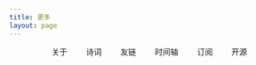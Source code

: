 ```yaml
---
title: 更多
layout: page
---
```


<div id="more">
  <a href="/more/about/"><i class="fa fa-fw fa-user"></i>关于</a>
  <!-- <a href="/more/resume/"><i class="fa fa-fw fa-address-card"></i>简历</a> -->
  <a href="/more/poetry/"><i class="fa fa-fw fa-book"></i>诗词</a>
  <a href="/more/links/"><i class="fa fa-fw fa-link"></i>友链</a>
  <a href="/more/timeaxis/"><i class="fa fa-fw fa-calendar-check-o"></i>时间轴</a>
  <a href="/atom.xml" target="_blank"><i class="fa fa-fw fa-rss"></i>订阅</a>
  <a href="https://github.com/huangdayu" target="_blank"><i class="fa fa-fw fa-github"></i>开源</a>
</div>

<style type="text/css">

#more {
  text-align: center;
}

#more a {
  padding: 5px 5px 5px 5px;
  overflow: hidden;
  list-style: none; /* 去掉ul前面的符号 */
  margin-left: 10px;/* 左间距 */
  margin-right: 10px;
  border: none;
  /* underline 下划线 line-through 中划线 overline 上划线 none 没有划线 */
  text-decoration: none;
  /* move 十字架 pointer 手指 */
  cursor: pointer;
  white-space:nowrap;
}

/*a的伪类按lvha顺序，顺序不能互换，但可只写某一种状态*/
/*访问之前的状态*/
#more a:link {
  /*color: black;*/
}
  /*访问之后的状态*/
#more a:visited {
  /*color: green;*/
}
/*鼠标放上去的时候*/
#more a:hover {
  background-color: #bbb;
}
/*鼠标长按的状态*/
#more a:active {
  /*color: blue;*/
}

</style>